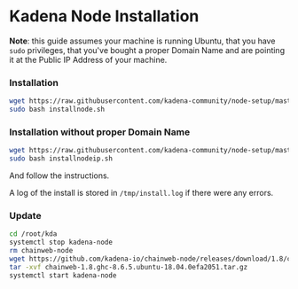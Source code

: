 # Kadena Node Installation

**Note**: this guide assumes your machine is running Ubuntu, that you have
`sudo` privileges, that you've bought a proper Domain Name and are pointing it
at the Public IP Address of your machine.

### Installation 

```bash
wget https://raw.githubusercontent.com/kadena-community/node-setup/master/installnode.sh
sudo bash installnode.sh
```
### Installation without proper Domain Name

```bash
wget https://raw.githubusercontent.com/kadena-community/node-setup/master/installnodeip.sh
sudo bash installnodeip.sh
```

And follow the instructions.

A log of the install is stored in `/tmp/install.log` if there were any errors.

### Update

```bash
cd /root/kda
systemctl stop kadena-node
rm chainweb-node
wget https://github.com/kadena-io/chainweb-node/releases/download/1.8/chainweb-1.8.ghc-8.6.5.ubuntu-18.04.0efa2051.tar.gz
tar -xvf chainweb-1.8.ghc-8.6.5.ubuntu-18.04.0efa2051.tar.gz
systemctl start kadena-node
```
